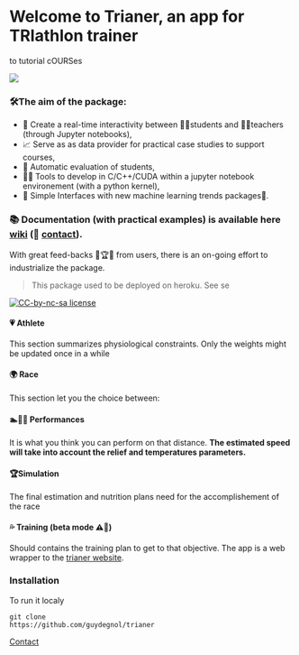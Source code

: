 # Welcome to Trianer, an app for TRIathlon trainer

to tutorial cOURSes

![](data/vetruve.gen.png)

### 🛠️The aim of the package:
- 🔗 Create a real-time interactivity between 🧑‍🎓students and 👨‍🏫teachers (through Jupyter notebooks),
- 📈 Serve as as data provider for practical case studies to support courses,
- 🤖 Automatic evaluation of students,
- 👨‍💻 Tools to develop in C/C++/CUDA within a jupyter notebook environement (with a python kernel),
- 🧠 Simple Interfaces with new machine learning trends packages🤗.

### 📚 **Documentation (with practical examples) is available here [wiki](https://github.com/guydegnol/bulkhours/wiki) (📧 [contact](mailto:bulkhours@guydegnol.net))**.
With great feed-backs 🚀🏆🎯 from users, there is an on-going effort to industrialize the package.

> This package used to be deployed on heroku. 
See se


[![CC-by-nc-sa license](https://badgen.net/badge/icon/CC%20by-nc-sa?label=Licence)](https://creativecommons.org/licenses/by-nc-sa/4.0)


#### 💗 Athlete

This section summarizes physiological constraints.
Only the weights might be updated once in a while

#### 🌍 Race

This section let you the choice between:


#### 🏊🚴🏃 Performances

It is what you think you can perform on that distance.
**The estimated speed will take into account the relief and temperatures parameters.**

#### 🏆Simulation

The final estimation and nutrition plans need for the accomplishement of the race

#### 💦 Training (beta mode ⚠️🚧)

Should contains the training plan to get to that objective.
The app is a web wrapper to the [trianer website](https://trianer.guydegnol.net).

### Installation


To run it localy
```
git clone 
https://github.com/guydegnol/trianer

```
[Contact](mailto:gt@guydegnol.net)
